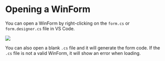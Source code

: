 # Opening a WinForm

You can open a WinForm by right-clicking on the `form.cs` or `form.designer.cs` file in VS Code. 

![](https://i1.wp.com/ironmansoftware.com/wp-content/uploads/2019/12/open-designer.png?fit=607%2C625&ssl=1)

You can also open a blank `.cs` file and it will generate the form code. If the `.cs` file is not a valid WinForm, it will show an error when loading. 
